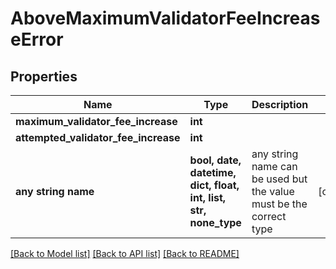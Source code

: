 # AboveMaximumValidatorFeeIncreaseError


## Properties
Name | Type | Description | Notes
------------ | ------------- | ------------- | -------------
**maximum_validator_fee_increase** | **int** |  | 
**attempted_validator_fee_increase** | **int** |  | 
**any string name** | **bool, date, datetime, dict, float, int, list, str, none_type** | any string name can be used but the value must be the correct type | [optional]

[[Back to Model list]](../README.md#documentation-for-models) [[Back to API list]](../README.md#documentation-for-api-endpoints) [[Back to README]](../README.md)



